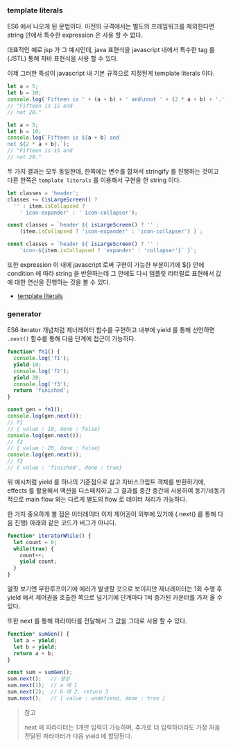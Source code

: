 ### template literals

ES6 에서 나오게 된 문법이다. 이전의 규격에서는 별도의 프레임워크를 제외한다면 string 안에서 특수한 expression 은 사용 할 수 없다.

대표적인 예로 jsp 가 그 예시인데, java 표현식을 javascript 내에서 특수한 tag 를 (JSTL) 통해 자바 표현식을 사용 할 수 있다.

이제 그러한 특성이 javascript 내 기본 규격으로 지정된게 template literals 이다.

```javascript
let a = 5;
let b = 10;
console.log('Fifteen is ' + (a + b) + ' and\nnot ' + (2 * a + b) + '.');
// "Fifteen is 15 and
// not 20."

let a = 5;
let b = 10;
console.log(`Fifteen is ${a + b} and 
not ${2 * a + b}.`);
// "Fifteen is 15 and
// not 20."
```

두 가지 결과는 모두 동일한데, 한쪽에는 변수를 합쳐서 stringify 를 진행하는 것이고 다른 한쪽은 `template literals` 를 이용해서
구현을 한 string 이다.

```javascript
let classes = 'header';
classes += (isLargeScreen() ?
  '' : item.isCollapsed ?
    ' icon-expander' : ' icon-collapser');

const classes = `header ${ isLargeScreen() ? '' :
    (item.isCollapsed ? 'icon-expander' : 'icon-collapser') }`;

const classes = `header ${ isLargeScreen() ? '' :
    `icon-${item.isCollapsed ? 'expander' : 'collapser'}` }`;
```

또한 expression 이 내에 javascript 로써 구현이 가능한 부분이기에 ${} 안에 condition 에 따라 string 을 반환하는데 그 안에도
다시 템플릿 리터럴로 표현해서 값에 대한 연산을 진행하는 것을 볼 수 있다.

- [template literals](https://developer.mozilla.org/en-US/docs/Web/JavaScript/Reference/Template_literals)

### generator

ES6 iterator 개념처럼 제너레이터 함수를 구현하고 내부에 yield 를 통해 선언하면 `.next()` 함수를 통해
다음 단계에 접근이 가능하다.

```javascript
function* fn1() {
  console.log('f1');
  yield 10;
  console.log('f2');
  yield 20;
  console.log('f3');
  return 'finished';
}

const gen = fn1();
console.log(gen.next());
// f1
// { value : 10, done : false}
console.log(gen.next());
// f2
// { value : 20, done : false}
console.log(gen.next());
// f3
// { value : 'finished', done : true}
```

위 예시처럼 yield 를 하나의 기준점으로 삼고 자바스크립트 객체를 반환하기에, effects 를 활용해서 액션을 디스패치하고 그 결과를 중간 중간에
사용하여 동기/비동기적으로 main flow 와는 다르게 별도의 flow 로 데이터 처리가 가능하다.

한 가지 중요하게 볼 점은 이터레이터 이자 제어권이 외부에 있기에 (.next() 를 통해 다음 진행) 아래와 같은 코드가 버그가 아니다.

```javascript
function* iteratorWhile() {
  let count = 0;
  while(true) {
    count++;
    yield count;
  }
}
```

얼핏 보기엔 무한루프이기에 에러가 발생할 것으로 보이지만 제너레이터는 1회 수행 후 yield 에서 제어권을 호출한 쪽으로 넘기기에 단계마다 1씩
증가된 카운터를 가져 올 수 있다.

또한 next 를 통해 파라미터를 전달해서 그 값을 그대로 사용 할 수 있다.

```javascript
function* sumGen() {
  let a = yield;
  let b = yield;
  return a + b;
}

const sum = sumGen();
sum.next();   // 생성
sum.next(1);  // a 에 1
sum.next(2);  // b 에 2, return 3
sum.next();   // { value : undefiend, done : true }
```

> 참고
> 
> next 에 파라미터는 1개만 입력이 가능하며, 추가로 더 입력하더라도 가장 처음 전달된 파라미터가 다음 yield 에 할당된다.